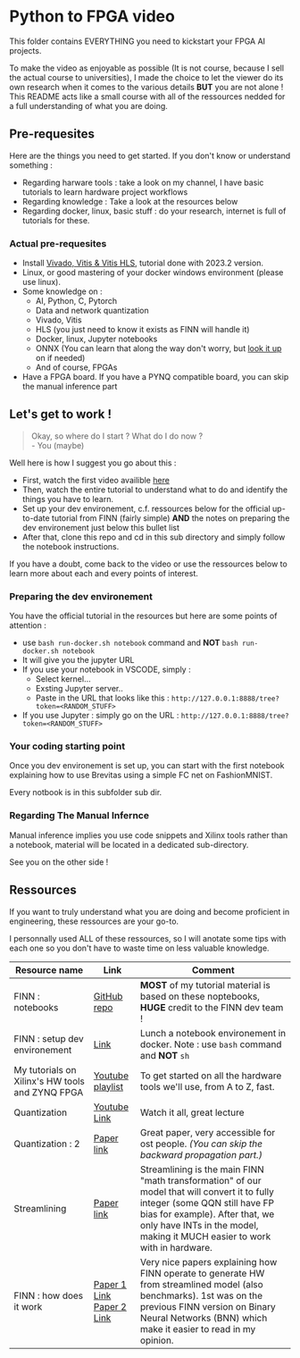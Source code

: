 # Python to FPGA video

This folder contains EVERYTHING you need to kickstart your FPGA AI projects.

To make the video as enjoyable as possible (It is not course, because I sell the actual course to universities), I made the choice to let the viewer do its own research when it comes to the various details **BUT** you are not alone ! This README acts like a small course with all of the ressources nedded for a full understanding of what you are doing.

## Pre-requesites

Here are the things you need to get started. If you don't know or understand something :
- Regarding harware tools : take a look on my channel, I have basic tutorials to learn hardware project workflows
- Regarding knowledge : Take a look at the resources below
- Regarding docker, linux, basic stuff : do your research, internet is full of tutorials for these.

### Actual pre-requesites

- Install [Vivado, Vitis & Vitis HLS](https://www.xilinx.com/support/download/index.html/content/xilinx/en/downloadNav/vivado-design-tools/2023-2.html), tutorial done with 2023.2 version.
- Linux, or good mastering of your docker windows environment (please use linux).
- Some knowledge on :
    - AI, Python, C, Pytorch
    - Data and network quantization
    - Vivado, Vitis
    - HLS (you just need to know it exists as FINN will handle it)
    - Docker, linux, Jupyter notebooks
    - ONNX (You can learn that along the way don't worry, but [look it up](https://fr.wikipedia.org/wiki/Open_Neural_Network_Exchange) on if needed)
    - And of course, FPGAs
- Have a FPGA board. If you have a PYNQ compatible board, you can skip the manual inference part

## Let's get to work !

> Okay, so where do I start ? What do I do now ? <br> - You (maybe)

Well here is how I suggest you go about this :

- First, watch the first video availible [here](https://www.youtube.com/watch?v=lJa4dqdAsUM)
- Then, watch the entire tutorial to understand what to do and identify the things you have to learn. 
- Set up your dev environement, c.f. ressources below for the official up-to-date tutorial from FINN (fairly simple) **AND** the notes on preparing the dev environement just below this bullet list
- After that, clone this repo and cd in this sub directory and simply follow the notebook instructions.

If you have a doubt, come back to the video or use the ressources below to learn more about each and every points of interest.

### Preparing the dev environement

You have the official tutorial in the resources but here are some points of attention :
- use ```bash run-docker.sh notebook``` command and **NOT** ```bash run-docker.sh notebook```
- It will give you the jupyter URL
- If you use your notebook in VSCODE, simply :
    - Select kernel...
    - Exsting Jupyter server..
    - Paste in the URL that looks like this : ```http://127.0.0.1:8888/tree?token=<RANDOM_STUFF>```
- If you use Jupyter : simply go on the URL : ```http://127.0.0.1:8888/tree?token=<RANDOM_STUFF>```


### Your coding starting point

Once you dev environement is set up, you can start with the first notebook explaining how to use Brevitas using a simple FC net on FashionMNIST.

Every notbook is in this subfolder sub dir.

### Regarding The Manual Infernce

Manual inference implies you use code snippets and Xilinx tools rather than a notebook, material will be located in a dedicated sub-directory.

See you on the other side !

## Ressources

If you want to truly understand what you are doing and become proficient in engineering, these ressources are your go-to.

I personnally used ALL of these ressources, so I will anotate some tips with each one so you don't have to waste time on less valuable knowledge.

| Resource name | Link | Comment |
|---|---|---|
| FINN : notebooks | [GitHub repo](https://github.com/Xilinx/finn/tree/main/notebooks) | **MOST** of my tutorial material is based on these noptebooks, **HUGE** credit to the FINN dev team ! |
| FINN : setup dev environement | [Link](https://finn.readthedocs.io/en/latest/getting_started.html#running-finn-in-docker) | Lunch a notebook environement in docker. Note : use ```bash``` command and **NOT** ```sh```|
| My tutorials on Xilinx's HW tools and ZYNQ FPGA | [Youtube playlist](https://www.youtube.com/watch?v=DQHTSelupDs&list=PLCn4eX6oSgMbgI4WERry0XnHiVysNqtGc) | To get started on all the hardware tools we'll use, from A to Z, fast. |
| Quantization | [Youtube Link](https://www.youtube.com/watch?v=0VdNflU08yA) | Watch it all, great lecture |
| Quantization : 2 | [Paper link](https://arxiv.org/pdf/2106.08295) | Great paper, very accessible for ost people. *(You can skip the backward propagation part.)* |
| Streamlining | [Paper link](https://arxiv.org/pdf/1709.04060) | Streamlining is the main FINN "math transformation" of our model that will convert it to fully integer (some QQN still have FP bias for example). After that, we only have INTs in the model, making it MUCH easier to work with in hardware. |
| FINN : how does it work | [Paper 1 Link](https://arxiv.org/pdf/1612.07119) <br> [Paper 2 Link](https://arxiv.org/pdf/1809.04570) | Very nice papers explaining how FINN operate to generate HW from streamlined model (also benchmarks). 1st was on the previous FINN version on Binary Neural Networks (BNN) which make it easier to read in my opinion.|
